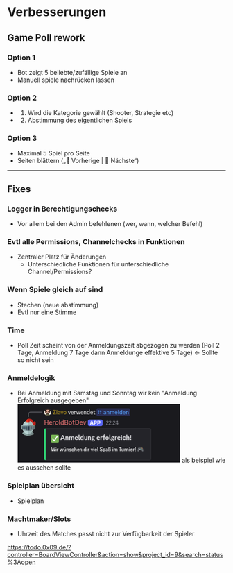 # Verbesserungen

## Game Poll rework

### Option 1
- Bot zeigt 5 beliebte/zufällige Spiele an
- Manuell spiele nachrücken lassen

### Option 2
- 1. Wird die Kategorie gewählt (Shooter, Strategie etc)
- 2. Abstimmung des eigentlichen Spiels

### Option 3
- Maximal 5 Spiel pro Seite
- Seiten blättern („🔼 Vorherige | 🔽 Nächste“)

---
 
## Fixes

### Logger in Berechtigungschecks
- Vor allem bei den Admin befehlenen (wer, wann, welcher Befehl)

### Evtl alle Permissions, Channelchecks in Funktionen
- Zentraler Platz für Änderungen
    - Unterschiedliche Funktionen für unterschiedliche Channel/Permissions?

### Wenn Spiele gleich auf sind
- Stechen (neue abstimmung)
- Evtl nur eine Stimme

### Time
- Poll Zeit scheint von der Anmeldungszeit abgezogen zu werden
 (Poll 2 Tage, Anmeldung 7 Tage dann Anmeldunge effektive 5 Tage) <- Sollte so nicht sein

### Anmeldelogik
 - Bei Anmeldung mit Samstag und Sonntag wir kein "Anmeldung Erfolgreich ausgegeben"
 ![alt text](image.png) als beispiel wie es aussehen sollte

### Spielplan übersicht 
- Spielplan 


### Machtmaker/Slots

- Uhrzeit des Matches passt nicht zur Verfügbarkeit der Spieler
 
https://todo.0x09.de/?controller=BoardViewController&action=show&project_id=9&search=status%3Aopen
